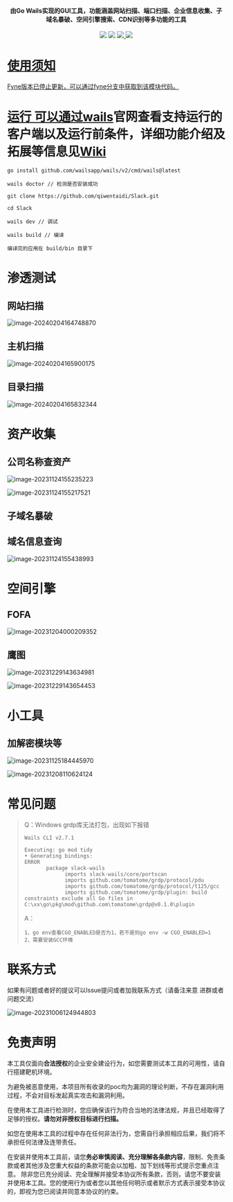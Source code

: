 <h4 align="center">由Go Wails实现的GUI工具，功能涵盖网站扫描、端口扫描、企业信息收集、子域名暴破、空间引擎搜索、CDN识别等多功能的工具</h4>

<p align="center">
<img src="https://img.shields.io/github/go-mod/go-version/qiwentaidi/Slack?filename=go.mod">
<img src="https://img.shields.io/badge/wails-v2.8.0-blue">
<a href="https://github.com/qiwentaidi/Slack/releases/"><img src="https://img.shields.io/github/v/release/qiwentaidi/Slack">
<a href="https://github.com/qiwentaidi/Slack/releases/"><img src="https://img.shields.io/github/downloads/qiwentaidi/Slack/total">
</p>






# 使用须知

Fyne版本已停止更新，可以通过fyne分支中获取到该模块代码。

# 运行	可以通过[wails](https://wails.io/zh-Hans/docs/gettingstarted/installation/)官网查看支持运行的客户端以及运行前条件，详细功能介绍及拓展等信息见[Wiki](https://github.com/qiwentaidi/Slack/wiki)

```shell
go install github.com/wailsapp/wails/v2/cmd/wails@latest

wails doctor // 检测是否安装成功

git clone https://github.com/qiwentaidi/Slack.git

cd Slack

wails dev // 调试

wails build // 编译

编译完的应用在 build/bin 目录下
```

# 渗透测试

## 网站扫描

![image-20240204164748870](assets/image-20240204164748870.png)

## 主机扫描

![image-20240204165900175](assets/image-20240204165900175.png)

## 目录扫描

![image-20240204165832344](assets/image-20240204165832344.png)

# 资产收集

## 公司名称查资产

![image-20231124155235223](assets/image-20231124155235223.png)

![image-20231124155217521](assets/image-20231124155217521.png)

## 子域名暴破

## 域名信息查询

![image-20231124155438993](assets/image-20231124155438993.png)

# 空间引擎

## FOFA

![image-20231204000209352](assets/image-20231204000209352.png)

## 鹰图

![image-20231229143634981](assets/image-20231229143634981.png)

![image-20231229143654453](assets/image-20231229143654453.png)

# 小工具

## 加解密模块等

![image-20231125184445970](assets/image-20231125184445970.png)

![image-20231208110624124](assets/image-20231208110624124.png)

# 常见问题

> Q：Windows grdp库无法打包，出现如下报错
>
> ```
> Wails CLI v2.7.1
> 
> Executing: go mod tidy
> • Generating bindings: 
> ERROR  
>        package slack-wails
>              imports slack-wails/core/portscan
>              imports github.com/tomatome/grdp/protocol/pdu
>              imports github.com/tomatome/grdp/protocol/t125/gcc
>              imports github.com/tomatome/grdp/plugin: build constraints exclude all Go files in C:\xx\go\pkg\mod\github.com\tomatome\grdp@v0.1.0\plugin
> ```
>
> A：
>
> ```
> 1、go env查看CGO_ENABLED是否为1，若不是则go env -w CGO_ENABLED=1 
> 2、需要安装GCC环境
> ```

# 联系方式

如果有问题或者好的提议可以Issue提问或者加我联系方式（请备注来意 进群或者问题交流）

![image-20231006124944803](assets/image-20231006124944803.png)

# 免责声明

本工具仅面向**合法授权**的企业安全建设行为，如您需要测试本工具的可用性，请自行搭建靶机环境。

为避免被恶意使用，本项目所有收录的poc均为漏洞的理论判断，不存在漏洞利用过程，不会对目标发起真实攻击和漏洞利用。

在使用本工具进行检测时，您应确保该行为符合当地的法律法规，并且已经取得了足够的授权。**请勿对非授权目标进行扫描。**

如您在使用本工具的过程中存在任何非法行为，您需自行承担相应后果，我们将不承担任何法律及连带责任。

在安装并使用本工具前，请您**务必审慎阅读、充分理解各条款内容**，限制、免责条款或者其他涉及您重大权益的条款可能会以加粗、加下划线等形式提示您重点注意。 除非您已充分阅读、完全理解并接受本协议所有条款，否则，请您不要安装并使用本工具。您的使用行为或者您以其他任何明示或者默示方式表示接受本协议的，即视为您已阅读并同意本协议的约束。
